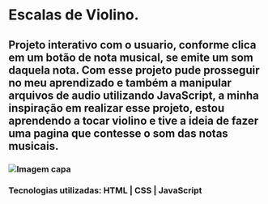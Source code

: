 # Escalas de Violino.

## Projeto interativo com o usuario, conforme clica em um botão de nota musical, se emite um som daquela nota. Com esse projeto pude prosseguir no meu aprendizado e também a manipular arquivos de audio utilizando JavaScript, a minha inspiração em realizar esse projeto, estou aprendendo a tocar violino e tive a ideia de fazer uma pagina que contesse o som das notas musicais.

### ![Imagem capa](https://user-images.githubusercontent.com/121909515/223473054-026ff50a-6a5c-4ebb-9067-691018377f3f.png)

### Tecnologias utilizadas: HTML | CSS | JavaScript
